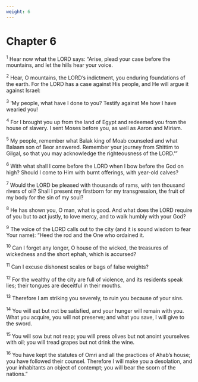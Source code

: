 ```yaml
---
weight: 6
---
```


# Chapter 6

<sup>1</sup> Hear now what the LORD says: “Arise, plead your case before the mountains, and let the hills hear your voice. 

<sup>2</sup> Hear, O mountains, the LORD’s indictment, you enduring foundations of the earth. For the LORD has a case against His people, and He will argue it against Israel: 

<sup>3</sup> ‘My people, what have I done to you? Testify against Me how I have wearied you! 

<sup>4</sup> For I brought you up from the land of Egypt and redeemed you from the house of slavery. I sent Moses before you, as well as Aaron and Miriam. 

<sup>5</sup> My people, remember what Balak king of Moab counseled and what Balaam son of Beor answered. Remember your journey from Shittim to Gilgal, so that you may acknowledge the righteousness of the LORD.’” 

<sup>6</sup> With what shall I come before the LORD when I bow before the God on high? Should I come to Him with burnt offerings, with year-old calves? 

<sup>7</sup> Would the LORD be pleased with thousands of rams, with ten thousand rivers of oil? Shall I present my firstborn for my transgression, the fruit of my body for the sin of my soul? 

<sup>8</sup> He has shown you, O man, what is good. And what does the LORD require of you but to act justly, to love mercy, and to walk humbly with your God? 

<sup>9</sup> The voice of the LORD calls out to the city (and it is sound wisdom to fear Your name): “Heed the rod and the One who ordained it. 

<sup>10</sup> Can I forget any longer, O house of the wicked, the treasures of wickedness and the short ephah, which is accursed? 

<sup>11</sup> Can I excuse dishonest scales or bags of false weights? 

<sup>12</sup> For the wealthy of the city are full of violence, and its residents speak lies; their tongues are deceitful in their mouths. 

<sup>13</sup> Therefore I am striking you severely, to ruin you because of your sins. 

<sup>14</sup> You will eat but not be satisfied, and your hunger will remain with you. What you acquire, you will not preserve; and what you save, I will give to the sword. 

<sup>15</sup> You will sow but not reap; you will press olives but not anoint yourselves with oil; you will tread grapes but not drink the wine. 

<sup>16</sup> You have kept the statutes of Omri and all the practices of Ahab’s house; you have followed their counsel. Therefore I will make you a desolation, and your inhabitants an object of contempt; you will bear the scorn of the nations.” 


